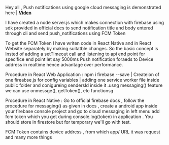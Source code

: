 Hey all , Push notifications using google cloud messaging is demonstrated here | [**Video**](https://res.cloudinary.com/df2q7cryi/video/upload/v1621796517/20210523_184915.mp4_vs78vm.mp4)

I have created a node server.js which makes connection with firebase using sdk provided in official docs to send notification title and body entered through cli and send push_notifications using FCM Token

To get the FCM Token I have writen code in React Native and in React Website separately by making suitatble changes. So the basic concept is Insted of adding a setTimeout call and listening to api end point for specifice end point let say 5000ms Push notification foraeds to Device address in realtime hence advantage over performance.


Procedure in React Web Application : npm i firebase --save | Createion of one fireabse.js for config variables | adding one service worker file inside public folder and conigureing sendersId inside it .usng messaging() feature we can use onmessge(), getToken(), etc functionsg

Procedure in React Native : Go to official firebase docs , follow the procedure for messaging() as given in docs , create a android app inside your firebase console project and go to cloud messaging in left menu add fcm token which you get during console.log(token) in application . You should store in firestore but for temporary we'll go with test.

FCM Token contains device address , from which app/ URL it was request and many more things






